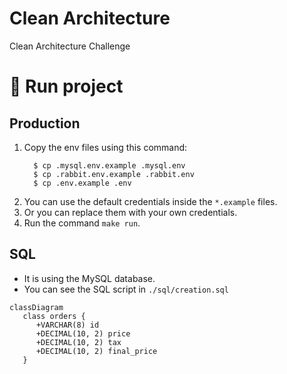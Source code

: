 # Clean Architecture
Clean Architecture Challenge

# 🚀 Run project

## Production
1. Copy the env files using this command:
    ```shell
      $ cp .mysql.env.example .mysql.env
      $ cp .rabbit.env.example .rabbit.env
      $ cp .env.example .env
    ```
2. You can use the default credentials inside the `*.example` files.
3. Or you can replace them with your own credentials.
4. Run the command `make run`.

## SQL
- It is using the MySQL database.
- You can see the SQL script in `./sql/creation.sql`
```mermaid
classDiagram
   class orders {
      +VARCHAR(8) id
      +DECIMAL(10, 2) price
      +DECIMAL(10, 2) tax
      +DECIMAL(10, 2) final_price
   }

```
